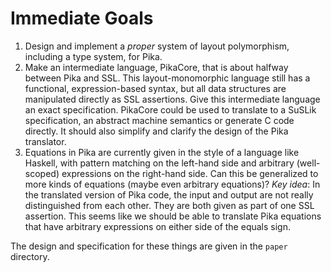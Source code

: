 # Immediate Goals

1. Design and implement a *proper* system of layout polymorphism, including a type
   system, for Pika.
2. Make an intermediate language, PikaCore, that is about halfway between Pika
   and SSL. This layout-monomorphic language still has a functional, expression-based syntax,
   but all data structures are manipulated directly as SSL assertions. Give this intermediate language an exact specification. PikaCore could be used to
   translate to a SuSLik specification, an abstract machine semantics or generate C code
   directly. It should also simplify and clarify the design of the Pika
   translator.
3. Equations in Pika are currently given in the style of a language like
   Haskell, with pattern matching on the left-hand side and arbitrary
   (well-scoped) expressions on the right-hand side. Can this be generalized
   to more kinds of equations (maybe even arbitrary equations)?
   *Key idea*: In the translated version of Pika code, the input and
   output are not really distinguished from each other. They are both
   given as part of one SSL assertion. This seems like we should be
   able to translate Pika equations that have arbitrary expressions on
   either side of the equals sign.

The design and specification for these things are given in the `paper`
directory.

